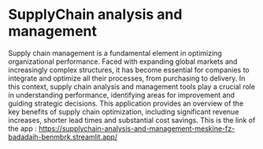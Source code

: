 # SupplyChain analysis and management
Supply chain management is a fundamental element in optimizing organizational performance. Faced with expanding global markets and increasingly complex structures, it has become essential for companies to integrate and optimize all their processes, from purchasing to delivery. In this context, supply chain analysis and management tools play a crucial role in understanding performance, identifying areas for improvement and guiding strategic decisions.
This application provides an overview of the key benefits of supply chain optimization, including significant revenue increases, shorter lead times and substantial cost savings.
This is the link of the app : https://supplychain-analysis-and-management-meskine-fz-badadaih-benmbrk.streamlit.app/

